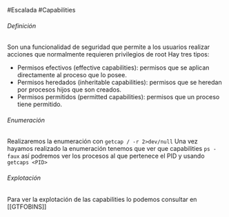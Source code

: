 #Escalada #Capabilities
###### Definición
Son una funcionalidad de seguridad que permite a los usuarios realizar acciones que normalmente requieren privilegios de root
Hay tres tipos:
- Permisos efectivos (effective capabilities): permisos que se aplican directamente al proceso que lo posee.
- Permisos heredados (inheritable capabilities): permisos que se heredan por procesos hijos que son creados.
- Permisos permitidos (permitted capabilities): permisos que un proceso tiene permitido.

###### Enumeración
Realizaremos la enumeración con `getcap / -r 2>dev/null`
Una vez hayamos realizado la enumeración tenemos que ver que capabilities `ps -faux` así podremos ver los procesos al que pertenece el PID y usando `getcaps <PID>` 

###### Explotación
Para ver la explotación de las capabilities lo podemos consultar en [[GTFOBINS]]